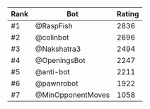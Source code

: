 Rank|Bot|Rating
---|---|---
#1|@RaspFish|2836
#2|@colinbot|2696
#3|@Nakshatra3|2494
#4|@OpeningsBot|2247
#5|@anti-bot|2211
#6|@pawnrobot|1922
#7|@MinOpponentMoves|1058
